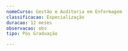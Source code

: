```yaml
---
nomeCurso: Gestão e Auditoria em Enfermagem
classificacao: Especialização
duracao: 12 meses
observacao: obs
tipo: Pós Graduação

---
```


